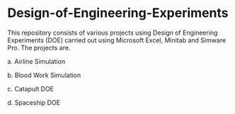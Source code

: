 # Design-of-Engineering-Experiments

This repository consists of various projects using Design of Engineering Experiments (DOE) carried out using Microsoft Excel, Minitab and Simware Pro. The projects are.

a. Airline Simulation

b. Blood Work Simulation

c. Catapult DOE

d. Spaceship DOE
